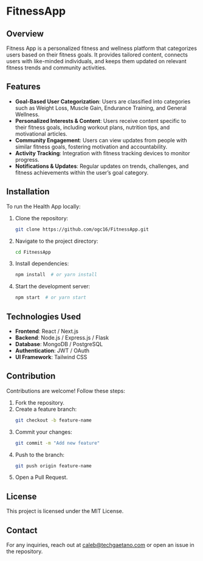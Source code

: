 # FitnessApp

## Overview
Fitness App is a personalized fitness and wellness platform that categorizes users based on their fitness goals. It provides tailored content, connects users with like-minded individuals, and keeps them updated on relevant fitness trends and community activities.

## Features
- **Goal-Based User Categorization**: Users are classified into categories such as Weight Loss, Muscle Gain, Endurance Training, and General Wellness.
- **Personalized Interests & Content**: Users receive content specific to their fitness goals, including workout plans, nutrition tips, and motivational articles.
- **Community Engagement**: Users can view updates from people with similar fitness goals, fostering motivation and accountability.
- **Activity Tracking**: Integration with fitness tracking devices to monitor progress.
- **Notifications & Updates**: Regular updates on trends, challenges, and fitness achievements within the user’s goal category.

## Installation
To run the Health App locally:

1. Clone the repository:
   ```sh
   git clone https://github.com/ogc16/FitnessApp.git
   ```
2. Navigate to the project directory:
   ```sh
   cd FitnessApp
   ```
3. Install dependencies:
   ```sh
   npm install  # or yarn install
   ```
4. Start the development server:
   ```sh
   npm start  # or yarn start
   ```

## Technologies Used
- **Frontend**: React / Next.js
- **Backend**: Node.js / Express.js / Flask
- **Database**: MongoDB / PostgreSQL
- **Authentication**: JWT / OAuth
- **UI Framework**: Tailwind CSS

## Contribution
Contributions are welcome! Follow these steps:
1. Fork the repository.
2. Create a feature branch:
   ```sh
   git checkout -b feature-name
   ```
3. Commit your changes:
   ```sh
   git commit -m "Add new feature"
   ```
4. Push to the branch:
   ```sh
   git push origin feature-name
   ```
5. Open a Pull Request.

## License
This project is licensed under the MIT License.

## Contact
For any inquiries, reach out at caleb@techgaetano.com or open an issue in the repository.
